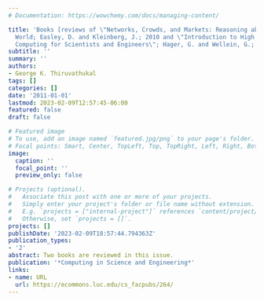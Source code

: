 ```yaml
---
# Documentation: https://wowchemy.com/docs/managing-content/

title: 'Books [reviews of \"Networks, Crowds, and Markets: Reasoning about a Highly-Connected
  World; Easley, D. and Kleinberg, J.; 2010 and \"Introduction to High Performance
  Computing for Scientists and Engineers\"; Hager, G. and Wellein, G.; 2011)]'
subtitle: ''
summary: ''
authors:
- George K. Thiruvathukal
tags: []
categories: []
date: '2011-01-01'
lastmod: 2023-02-09T12:57:45-06:00
featured: false
draft: false

# Featured image
# To use, add an image named `featured.jpg/png` to your page's folder.
# Focal points: Smart, Center, TopLeft, Top, TopRight, Left, Right, BottomLeft, Bottom, BottomRight.
image:
  caption: ''
  focal_point: ''
  preview_only: false

# Projects (optional).
#   Associate this post with one or more of your projects.
#   Simply enter your project's folder or file name without extension.
#   E.g. `projects = ["internal-project"]` references `content/project/deep-learning/index.md`.
#   Otherwise, set `projects = []`.
projects: []
publishDate: '2023-02-09T18:57:44.794363Z'
publication_types:
- '2'
abstract: Two books are reviewed in this issue.
publication: '*Computing in Science and Engineering*'
links:
- name: URL
  url: https://ecommons.luc.edu/cs_facpubs/264/
---
```

